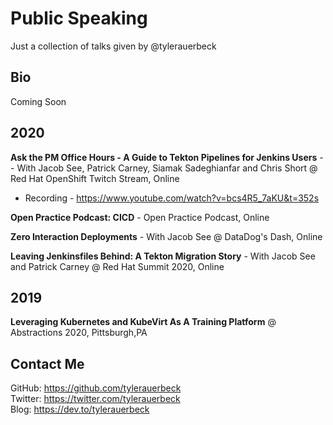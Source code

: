 # Public Speaking

Just a collection of talks given by @tylerauerbeck

## Bio

Coming Soon

## 2020

**Ask the PM Office Hours - A Guide to Tekton Pipelines for Jenkins Users** -- With Jacob See, Patrick Carney, Siamak Sadeghianfar and Chris Short @ Red Hat OpenShift Twitch Stream, Online
- Recording - https://www.youtube.com/watch?v=bcs4R5_7aKU&t=352s

**Open Practice Podcast: CICD** - Open Practice Podcast, Online

**Zero Interaction Deployments** - With Jacob See @ DataDog's Dash, Online

**Leaving Jenkinsfiles Behind: A Tekton Migration Story** - With Jacob See and Patrick Carney @ Red Hat Summit 2020, Online

## 2019

**Leveraging Kubernetes and KubeVirt As A Training Platform** @ Abstractions 2020, Pittsburgh,PA


## Contact Me

GitHub: https://github.com/tylerauerbeck<br>
Twitter: https://twitter.com/tylerauerbeck<br>
Blog: https://dev.to/tylerauerbeck<br>
